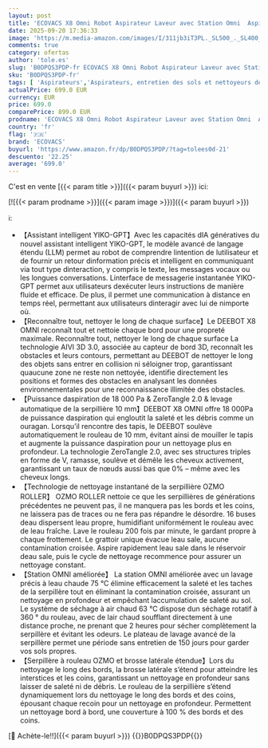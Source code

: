 ```yaml
---
layout: post
title: 'ECOVACS X8 Omni Robot Aspirateur Laveur avec Station Omni  Aspirateur Robot 18000Pa  Nettoyage Automatique instantané OZMO Roller  Lavage à l eau Chaude 75 ℃  Vidage Automatique  Noir'
date: 2025-09-20 17:36:33
image: 'https://m.media-amazon.com/images/I/311jb3iT3PL._SL500_._SL400_.jpg'
comments: true
category: ofertas
author: 'tole.es'
slug: 'B0DPQS3PDP-fr ECOVACS X8 Omni Robot Aspirateur Laveur avec Station Omni...'
sku: 'B0DPQS3PDP-fr'
tags: [ 'Aspirateurs','Aspirateurs, entretien des sols et nettoyeurs de vitres','Cuisine et Maison','Robots aspirateurs','ecovacs','🇫🇷', ]
actualPrice: 699.0 EUR
currency: EUR
price: 699.0
comparePrice: 899.0 EUR
prodname: 'ECOVACS X8 Omni Robot Aspirateur Laveur avec Station Omni  Aspirateur Robot 18000Pa  Nettoyage Automatique instantané OZMO Roller  Lavage à l eau Chaude 75 ℃  Vidage Automatique  Noir'
country: 'fr'
flag: '🇫🇷'
brand: 'ECOVACS'
buyurl: 'https://www.amazon.fr/dp/B0DPQS3PDP/?tag=tolees0d-21'
descuento: '22.25'
average: '699.0'
---
```


C'est en vente [{{< param title >}}]({{< param buyurl >}}) ici:

[![{{< param prodname >}}]({{< param image >}})]({{< param buyurl >}})

ℹ️:

- 【Assistant intelligent YIKO-GPT】Avec les capacités dIA génératives du nouvel assistant intelligent YIKO-GPT, le modèle avancé de langage étendu (LLM) permet au robot de comprendre lintention de lutilisateur et de fournir un retour dinformation précis et intelligent en communiquant via tout type dinteraction, y compris le texte, les messages vocaux ou les longues conversations. Linterface de messagerie instantanée YIKO-GPT permet aux utilisateurs dexécuter leurs instructions de manière fluide et efficace. De plus, il permet une communication à distance en temps réel, permettant aux utilisateurs dinteragir avec lui de nimporte où.
- 【Reconnaître tout, nettoyer le long de chaque surface】Le DEEBOT X8 OMNI reconnaît tout et nettoie chaque bord pour une propreté maximale. Reconnaître tout, nettoyer le long de chaque surface La technologie AIVI 3D 3.0, associée au capteur de bord 3D, reconnaît les obstacles et leurs contours, permettant au DEEBOT de nettoyer le long des objets sans entrer en collision ni séloigner trop, garantissant quaucune zone ne reste non nettoyée, identifie directement les positions et formes des obstacles en analysant les données environnementales pour une reconnaissance illimitée des obstacles.
- 【Puissance daspiration de 18 000 Pa & ZeroTangle 2.0 & levage automatique de la serpillière 10 mm】DEEBOT X8 OMNI offre 18 000Pa de puissance daspiration qui engloutit la saleté et les débris comme un ouragan. Lorsqu’il rencontre des tapis, le DEEBOT soulève automatiquement le rouleau de 10 mm, évitant ainsi de mouiller le tapis et augmente la puissance daspiration pour un nettoyage plus en profondeur. La technologie ZeroTangle 2.0, avec ses structures triples en forme de V, ramasse, soulève et démêle les cheveux activement, garantissant un taux de nœuds aussi bas que 0% – même avec les cheveux longs.
- 【Technologie de nettoyage instantané de la serpillière OZMO ROLLER】 OZMO ROLLER nettoie ce que les serpillières de générations précédentes ne peuvent pas, il ne manquera pas les bords et les coins, ne laissera pas de traces ou ne fera pas répandre le désordre. 16 buses deau dispersent leau propre, humidifiant uniformément le rouleau avec de leau fraîche. Lave le rouleau 200 fois par minute, le gardant propre à chaque frottement. Le grattoir unique évacue leau sale, aucune contamination croisée. Aspire rapidement leau sale dans le réservoir deau sale, puis le cycle de nettoyage recommence pour assurer un nettoyage constant.
- 【Station OMNI améliorée】 La station OMNI améliorée avec un lavage précis à leau chaude 75 °C élimine efficacement la saleté et les taches de la serpillère tout en éliminant la contamination croisée, assurant un nettoyage en profondeur et empêchant laccumulation de saleté au sol. Le système de séchage à air chaud 63 °C dispose dun séchage rotatif à 360 ° du rouleau, avec de lair chaud soufflant directement à une distance proche, ne prenant que 2 heures pour sécher complètement la serpillère et évitant les odeurs. Le plateau de lavage avancé de la serpillère permet une période sans entretien de 150 jours pour garder vos sols propres.
- 【Serpillère à rouleau OZMO et brosse latérale étendue】Lors du nettoyage le long des bords, la brosse latérale s’étend pour atteindre les interstices et les coins, garantissant un nettoyage en profondeur sans laisser de saleté ni de débris. Le rouleau de la serpillière s’étend dynamiquement lors du nettoyage le long des bords et des coins, épousant chaque recoin pour un nettoyage en profondeur. Permettent un nettoyage bord à bord, une couverture à 100 % des bords et des coins.

[🛒 Achète-le!!]({{< param buyurl >}})
{{<world>}}B0DPQS3PDP{{</world>}}
